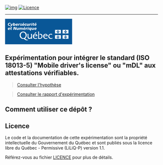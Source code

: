 [![img](https://img.shields.io/badge/Cycle%20de%20Vie-Phase%20d%C3%A9couverte-339999)](https://www.quebec.ca/gouv/politiques-orientations/vitrine-numeriqc/accompagnement-des-organismes-publics/demarche-conception-services-numeriques)
[![Licence](https://img.shields.io/badge/Licence-LiLiQ--R-blue)](LICENCE)

---

<div>
    <img src="https://github.com/CQEN-QDCE/.github/blob/main/images/mcn.png" />
</div>

## Expérimentation pour intégrer le standard (ISO 18013-5) "Mobile driver's license" ou "mDL" aux attestations vérifiables.


>[Consulter l'hypothèse](exp/hypothese.md)

>[Consulter le rapport d'expérimentation](exp/rapport.md)

## Comment utiliser ce dépôt ?

## Licence

Le code et la documentation de cette expérimentation sont la propriété intellectuelle du Gouvernement du Québec et sont publiés sous la licence libre du Québec - Permissive (LiLiQ-P) version 1.1. 

Référez-vous au fichier [LICENCE](LICENCE) pour plus de détails.